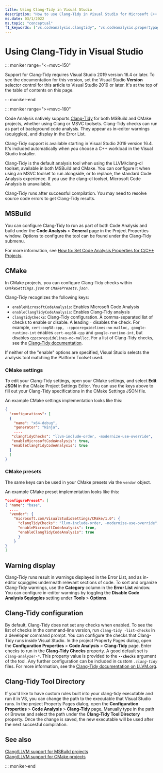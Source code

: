 ```yaml
---
title: Using Clang-Tidy in Visual Studio
description: "How to use Clang-Tidy in Visual Studio for Microsoft C++ code analysis."
ms.date: 03/1/2022
ms.topic: "conceptual"
f1_keywords: ["vs.codeanalysis.clangtidy", "vs.codeanalysis.propertypages.ClangTidyToolPath"]
---
```

# Using Clang-Tidy in Visual Studio

::: moniker range="<=msvc-150"

Support for Clang-Tidy requires Visual Studio 2019 version 16.4 or later. To see the documentation for this version, set the Visual Studio **Version** selector control for this article to Visual Studio 2019 or later. It's at the top of the table of contents on this page.

::: moniker-end

::: moniker range=">=msvc-160"

Code Analysis natively supports [Clang-Tidy](https://clang.llvm.org/extra/clang-tidy/) for both MSBuild and CMake projects, whether using Clang or MSVC toolsets. Clang-Tidy checks can run as part of background code analysis. They appear as in-editor warnings (squiggles), and display in the Error List.

Clang-Tidy support is available starting in Visual Studio 2019 version 16.4. It's included automatically when you choose a C++ workload in the Visual Studio Installer.

Clang-Tidy is the default analysis tool when using the LLVM/clang-cl toolset, available in both MSBuild and CMake. You can configure it when using an MSVC toolset to run alongside, or to replace, the standard Code Analysis experience. If you use the clang-cl toolset, Microsoft Code Analysis is unavailable.

Clang-Tidy runs after successful compilation. You may need to resolve source code errors to get Clang-Tidy results.

## MSBuild

You can configure Clang-Tidy to run as part of both Code Analysis and build under the **Code Analysis** > **General** page in the Project Properties window. Options to configure the tool can be found under the Clang-Tidy submenu.

For more information, see [How to: Set Code Analysis Properties for C/C++ Projects](../code-quality/how-to-set-code-analysis-properties-for-c-cpp-projects.md).

## CMake

In CMake projects, you can configure Clang-Tidy checks within *`CMakeSettings.json`* or *`CMakePresets.json`*. 

Clang-Tidy recognizes the following keys:

- `enableMicrosoftCodeAnalysis`: Enables Microsoft Code Analysis
- `enableClangTidyCodeAnalysis`: Enables Clang-Tidy analysis
- `clangTidyChecks`: Clang-Tidy configuration. A comma-separated list of checks to enable or disable. A leading `-` disables the check. For example, `cert-oop58-cpp, -cppcoreguidelines-no-malloc, google-runtime-int` enables `cert-oop58-cpp` and `google-runtime-int`, but disables `cppcoreguidelines-no-malloc`. For a list of Clang-Tidy checks, see the [Clang-Tidy documentation](https://clang.llvm.org/extra/clang-tidy/checks/list.html).

If neither of the "enable" options are specified, Visual Studio selects the analysis tool matching the Platform Toolset used.

### CMake settings

To edit your Clang-Tidy settings, open your CMake settings, and select **Edit JSON** in the CMake Project Settings Editor. You can use the keys above to fill out your Clang-Tidy specifications in the CMake Settings JSON file.

An example CMake settings implementation looks like this:

```json
{
  "configurations": [
  {
    "name": "x64-debug",
    "generator": "Ninja",
    ....
   "clangTidyChecks": "llvm-include-order, -modernize-use-override",
   "enableMicrosoftCodeAnalysis": true,
   "enableClangTidyCodeAnalysis": true
  }
  ]
}
```

### CMake presets

The same keys can be used in your CMake presets via the `vendor` object.

An example CMake preset implementation looks like this:

```json
"configurePreset": [
{ "name": "base",
  ....
  "vendor": {
    "microsoft.com/VisualStudioSettings/CMake/1.0": {
      "clangTidyChecks": "llvm-include-order, -modernize-use-override",
      "enableMicrosoftCodeAnalysis": true,
      "enableClangTidyCodeAnalysis": true
      }
    }
}
]
```
## Warning display

Clang-Tidy runs result in warnings displayed in the Error List, and as in-editor squiggles underneath relevant sections of code. To sort and organize Clang-Tidy warnings, use the **Category** column in the **Error List** window. You can configure in-editor warnings by toggling the **Disable Code Analysis Squiggles** setting under **Tools** > **Options**.

## Clang-Tidy configuration

By default, Clang-Tidy does not set any checks when enabled. To see the list of checks in the command-line version, run `clang-tidy -list-checks` in a developer command prompt. You can configure the checks that Clang-Tidy runs inside Visual Studio. In the project Property Pages dialog, open the **Configuration Properties** > **Code Analysis** > **Clang-Tidy** page. Enter checks to run in the **Clang-Tidy Checks** property. A good default set is `clang-analyzer-*`. This property value is provided to the **`--checks`** argument of the tool. Any further configuration can be included in custom *`.clang-tidy`* files. For more information, see the [Clang-Tidy documentation on LLVM.org](https://clang.llvm.org/extra/clang-tidy/).

## Clang-Tidy Tool Directory
If you'd like to have custom rules built into your clang-tidy executable and run it in VS, you can change the path to the executable that Visual Studio runs. In the project Property Pages dialog, open the **Configuration Properties** > **Code Analysis** > **Clang-Tidy** page. Manually type in the path or Browse and select the path under the **Clang-Tidy Tool Directory** property. Once the change is saved, the new executable will be used after the next succesful compilation.

## See also

[Clang/LLVM support for MSBuild projects](https://devblogs.microsoft.com/cppblog/clang-llvm-support-for-msbuild-projects/)\
[Clang/LLVM support for CMake projects](https://devblogs.microsoft.com/cppblog/visual-studio-cmake-support-clang-llvm-cmake-3-14-vcpkg-and-performance-improvements/)

::: moniker-end
